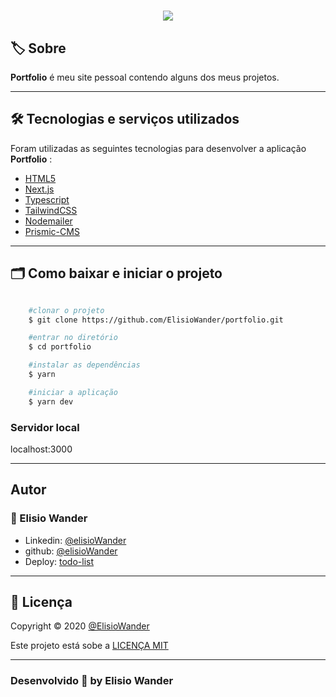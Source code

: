 <h1 align="center">
    <img src="./public/images/portfolio.gif">
</h1>

## 🏷️ Sobre 
**Portfolio** é meu site pessoal contendo alguns dos meus projetos.

---

## 🛠️ Tecnologias e serviços utilizados
Foram utilizadas as seguintes tecnologias para desenvolver a aplicação **Portfolio** :

- [HTML5](https://html.com/)
- [Next.js](https://nextjs.org/)
- [Typescript](https://www.typescriptlang.org/)
- [TailwindCSS](https://tailwindcss.com/)
- [Nodemailer](https://nodemailer.com/about/)
- [Prismic-CMS](https://prismic.io/)

---

## 🗂️ Como baixar e iniciar o projeto 

```bash

    #clonar o projeto
    $ git clone https://github.com/ElisioWander/portfolio.git

    #entrar no diretório
    $ cd portfolio

    #instalar as dependências
    $ yarn

    #iniciar a aplicação
    $ yarn dev
```
### Servidor local
localhost:3000

---

## Autor
### 👤 Elisio Wander

- Linkedin: [@elisioWander](https://www.linkedin.com/in/elisio-wander-b88b69136/)
- github: [@elisioWander](https://github.com/ElisioWander)
- Deploy: [todo-list](https://elisiowander.vercel.app)

---
## 📝 Licença
Copyright © 2020 [@ElisioWander](https://github.com/ElisioWander/portfolio/blob/main/LICENSE)

Este projeto está sobe a [LICENÇA MIT](https://opensource.org/licenses/MIT)

---

### Desenvolvido 💜 by Elisio Wander
